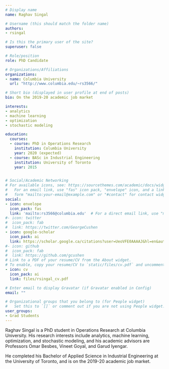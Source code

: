 ```yaml
---
# Display name
name: Raghav Singal

# Username (this should match the folder name)
authors:
- rsingal

# Is this the primary user of the site?
superuser: false

# Role/position
role: PhD Candidate

# Organizations/Affiliations
organizations:
- name: Columbia University
  url: "http://www.columbia.edu/~rs3566/"

# Short bio (displayed in user profile at end of posts)
bio: On the 2019-20 academic job market

interests:
- analytics
- machine learning
- optimization
- stochastic modeling

education:
  courses:
  - course: PhD in Operations Research
    institution: Columbia University
    year: 2020 (expected)
  - course: BASc in Industrial Engineering
    institution: University of Toronto
    year: 2015


# Social/Academic Networking
# For available icons, see: https://sourcethemes.com/academic/docs/widgets/#icons
#   For an email link, use "fas" icon pack, "envelope" icon, and a link in the
#   form "mailto:your-email@example.com" or "#contact" for contact widget.
social:
- icon: envelope
  icon_pack: fas
  link: 'mailto:rs3566@columbia.edu'  # For a direct email link, use "mailto:test@example.org".
#- icon: twitter
#  icon_pack: fab
#  link: https://twitter.com/GeorgeCushen
- icon: google-scholar
  icon_pack: ai
  link: https://scholar.google.ca/citations?user=UeoVFE0AAAAJ&hl=en&authuser=1&oi=sra
#- icon: github
#  icon_pack: fab
#  link: https://github.com/gcushen
# Link to a PDF of your resume/CV from the About widget.
# To enable, copy your resume/CV to `static/files/cv.pdf` and uncomment the lines below.  
- icon: cv
  icon_pack: ai
  link: files/rsingal_cv.pdf

# Enter email to display Gravatar (if Gravatar enabled in Config)
email: ""

# Organizational groups that you belong to (for People widget)
#   Set this to `[]` or comment out if you are not using People widget.  
user_groups:
- Grad Students
---
```

Raghav Singal is a PhD student in Operations Research at Columbia University. His research interests include analytics, machine learning, optimization, and stochastic modeling, and his academic advisors are Professors Omar Besbes, Vineet Goyal, and Garud Iyengar.

He completed his Bachelor of Applied Science in Industrial Engineering at the University of Toronto, and is on the 2019-20 academic job market.
